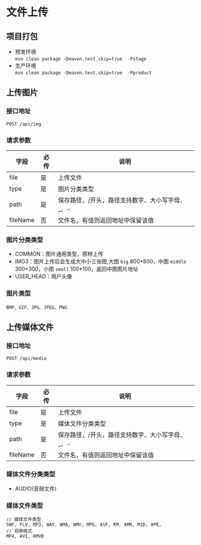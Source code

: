 # 文件上传
## 项目打包
- 预发环境  
  `mvn clean package -Dmaven.test.skip=true  -Pstage`
- 生产环境  
  `mvn clean package -Dmaven.test.skip=true  -Pproduct`

## 上传图片
### 接口地址
`POST /api/img`

### 请求参数
|字段		|必传		|说明		|
|--------|--------|--------|
|file    |是       |上传文件 |
|type    |是       |图片分类类型 |
|path    |是       |保存路径，/开头，路径支持数字、大小写字母、_、- |
|fileName|否	   |文件名，有值则返回地址中保留该值  |

### 图片分类类型
- COMMON：图片通用类型，原样上传
- IMG3：图片上传后会生成大中小三张图,大图 <code>big</code> 800\*800，中图 <code>middle</code> 300\*300，小图 <code>small</code> 100\*100，返回中图图片地址
- USER_HEAD：用户头像

### 图片类型
`BMP、GIF、JPG、JPEG、PNG`

## 上传媒体文件
### 接口地址
`POST /api/media`

### 请求参数
|字段		|必传		|说明		|
|--------|--------|--------|
|file    |是       |上传文件 |
|type    |是       |媒体文件分类类型 |
|path    |是       |保存路径，/开头，路径支持数字、大小写字母、_、- |
|fileName|否	   |文件名，有值则返回地址中保留该值  |

### 媒体文件分类类型
- AUDIO(音频文件)

### 媒体文件类型
```
// 媒体文件类型
SWF, FLV, MP3, WAV, WMA, WMV, MPG, ASF, RM, AMR, MID, APE,
// 视频格式
MP4, AVI, RMVB
```
